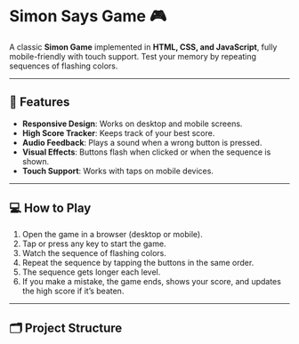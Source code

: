 # Simon Says Game 🎮

A classic **Simon Game** implemented in **HTML, CSS, and JavaScript**, fully mobile-friendly with touch support. Test your memory by repeating sequences of flashing colors.  

---

## 🎯 Features

- **Responsive Design**: Works on desktop and mobile screens.  
- **High Score Tracker**: Keeps track of your best score.  
- **Audio Feedback**: Plays a sound when a wrong button is pressed.  
- **Visual Effects**: Buttons flash when clicked or when the sequence is shown.  
- **Touch Support**: Works with taps on mobile devices.  

---

## 💻 How to Play

1. Open the game in a browser (desktop or mobile).  
2. Tap or press any key to start the game.  
3. Watch the sequence of flashing colors.  
4. Repeat the sequence by tapping the buttons in the same order.  
5. The sequence gets longer each level.  
6. If you make a mistake, the game ends, shows your score, and updates the high score if it’s beaten.  

---

## 🗂 Project Structure

